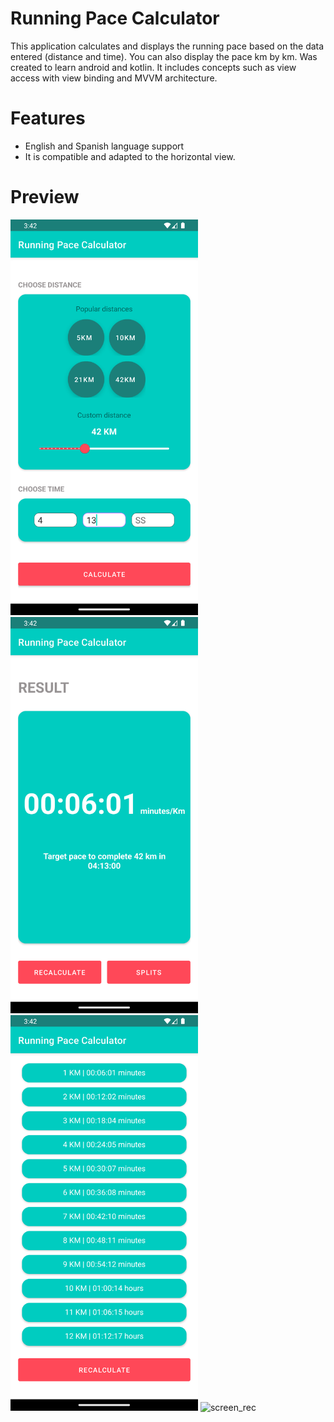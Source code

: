 # Running Pace Calculator
This application calculates and displays the running pace based on the data entered (distance and time). You can also display the pace km by km.
Was created to learn android and kotlin. It includes concepts such as view access with view binding and MVVM architecture. 
# Features
- English and Spanish language support
- It is compatible and adapted to the horizontal view.
# Preview
<div class="container">
  <img src="https://github.com/sergiolpzgmz/running-pace-calculator-android/blob/master/previews/prev_1.png" alt="screenshot_01" width="300em">
  <img src="https://github.com/sergiolpzgmz/running-pace-calculator-android/blob/master/previews/prev_2.png" alt="screenshot_02" width="300em">
  </br>      
  <img src="https://github.com/sergiolpzgmz/running-pace-calculator-android/blob/master/previews/prev_3.png" alt="screenshot_03" width="300em">
  <img src="https://github.com/sergiolpzgmz/running-pace-calculator-android/blob/master/previews/prev_rec.gif" alt="screen_rec" width="30%">
</div>

